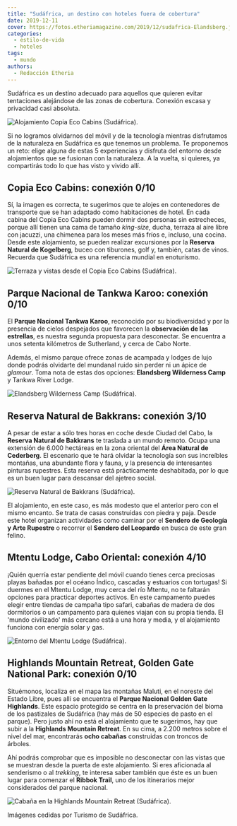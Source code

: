 ```yaml
---
title: "Sudáfrica, un destino con hoteles fuera de cobertura"
date: 2019-12-11
cover: https://fotos.etheriamagazine.com/2019/12/sudafrica-Elandsberg.jpg
categories: 
  - estilo-de-vida
  - hoteles
tags: 
  - mundo
authors: 
  - Redacción Etheria
---
```


Sudáfrica es un destino adecuado para aquellos que quieren evitar tentaciones alejándose 
de las zonas de cobertura. Conexión escasa y privacidad casi absoluta. 

![Alojamiento Copia Eco Cabins (Sudáfrica).](https://fotos.etheriamagazine.com/2019/12/sudafrica-alojamiento-Copia-Eco-Cabins.jpg "Alojamiento Copia Eco Cabins (Sudáfrica).")

Si no logramos olvidarnos del móvil y de la tecnología mientras disfrutamos de la 
naturaleza en Sudáfrica es que tenemos un problema. Te proponemos un reto: elige alguna 
de estas 5 experiencias y disfruta del entorno desde alojamientos que se fusionan con la 
naturaleza. A la vuelta, si quieres, ya compartirás todo lo que has visto y vivido allí. 

## Copia Eco Cabins: conexión 0/10

Sí, la imagen es correcta, te sugerimos que te alojes en contenedores de transporte que 
se han adaptado como habitaciones de hotel. En cada cabina del Copia Eco Cabins pueden 
dormir dos personas sin estrecheces, porque allí tienen una cama de tamaño _king-size_, 
ducha, terraza al aire libre con jacuzzi, una chimenea para los meses más fríos e, 
incluso, una cocina. Desde este alojamiento, se pueden realizar excursiones por la 
**Reserva Natural de Kogelberg**, buceo con tiburones, golf y, también, catas de vinos. 
Recuerda que Sudáfrica es una referencia mundial en enoturismo. 

![Terraza y vistas desde el Copia Eco Cabins (Sudáfrica).](https://fotos.etheriamagazine.com/2019/12/sudafrica-hoteles-Copia-Eco-Cabins.jpg "Terraza y vistas desde el Copia Eco Cabins (Sudáfrica).")

## Parque Nacional de Tankwa Karoo: conexión 0/10

El **Parque Nacional Tankwa Karoo**, reconocido por su biodiversidad y por la presencia 
de cielos despejados que favorecen la **observación de las estrellas**, es nuestra 
segunda propuesta para desconectar. Se encuentra a unos setenta kilómetros de 
Sutherland, y cerca de Cabo Norte. 

Además, el mismo parque ofrece zonas de acampada y lodges de lujo donde podrás olvidarte 
del mundanal ruido sin perder ni un ápice de _glamour_. Toma nota de estas dos opciones: 
**Elandsberg Wilderness Camp** y Tankwa River Lodge. 

![Elandsberg Wilderness Camp (Sudáfrica).](https://fotos.etheriamagazine.com/2019/12/sudafrica-Elandsberg.jpg "Elandsberg Wilderness Camp (Sudáfrica).")

## Reserva Natural de Bakkrans: conexión 3/10

A pesar de estar a sólo tres horas en coche desde Ciudad del Cabo, la **Reserva Natural 
de Bakkrans** te traslada a un mundo remoto. Ocupa una extensión de 6.000 hectáreas en 
la zona oriental del **Área Natural de Cederberg**. El escenario que te hará olvidar la 
tecnología son sus increíbles montañas, una abundante flora y fauna, y la presencia de 
interesantes pinturas rupestres. Esta reserva está prácticamente deshabitada, por lo que 
es un buen lugar para descansar del ajetreo social. 

![Reserva Natural de Bakkrans (Sudáfrica).](https://fotos.etheriamagazine.com/2019/12/hoteles-sudafrica-Bakkrans-Nature-reserve.jpg "Reserva Natural de Bakkrans (Sudáfrica).")

El alojamiento, en este caso, es más modesto que el anterior pero con el mismo encanto. 
Se trata de casas construidas con piedra y paja. Desde este hotel organizan actividades 
como caminar por el **Sendero de Geología y Arte Rupestre** o recorrer el **Sendero del 
Leopardo** en busca de este gran felino. 

## Mtentu Lodge, Cabo Oriental: conexión 4/10

¡Quién querría estar pendiente del móvil cuando tienes cerca preciosas playas bañadas 
por el océano Índico, cascadas y estuarios con tortugas! Si duermes en el Mtentu Lodge, 
muy cerca del río Mtentu, no te faltarán opciones para practicar deportes activos. En 
este campamento puedes elegir entre tiendas de campaña tipo safari, cabañas de madera de 
dos dormitorios o un campamento para quienes viajan con su propia tienda. El 'mundo 
civilizado' más cercano está a una hora y media, y el alojamiento funciona con energía 
solar y gas. 

![Entorno del Mtentu Lodge (Sudáfrica).](https://fotos.etheriamagazine.com/2019/12/alojamiento-sudafrica-Mtentu-campsite-1.jpg "Entorno del Mtentu Lodge (Sudáfrica).")

## Highlands Mountain Retreat, Golden Gate National Park: conexión 0/10

Situémonos, localiza en el mapa las montañas Maluti, en el noreste del Estado Libre, 
pues allí se encuentra el **Parque Nacional Golden Gate Highlands**. Este espacio 
protegido se centra en la preservación del bioma de los pastizales de Sudáfrica (hay más 
de 50 especies de pasto en el parque). Pero justo ahí no está el alojamiento que te 
sugerimos, hay que subir a la **Highlands Mountain Retreat**. En su cima, a 2.200 metros 
sobre el nivel del mar, encontrarás **ocho cabañas** construidas con troncos de árboles. 

Ahí podrás comprobar que es imposible no desconectar con las vistas que se muestran 
desde la puerta de este alojamiento. Si eres aficionada al senderismo o al _trekking_, 
te interesa saber también que éste es un buen lugar para comenzar el **Ribbok Trail**, 
uno de los itinerarios mejor considerados del parque nacional. 

![Cabaña en la Highlands Mountain Retreat (Sudáfrica).](https://fotos.etheriamagazine.com/2019/12/alojamiento-sudafrica-Highlands-Mountain.jpg "Cabaña en la Highlands Mountain Retreat (Sudáfrica).")

Imágenes cedidas por Turismo de Sudáfrica.
